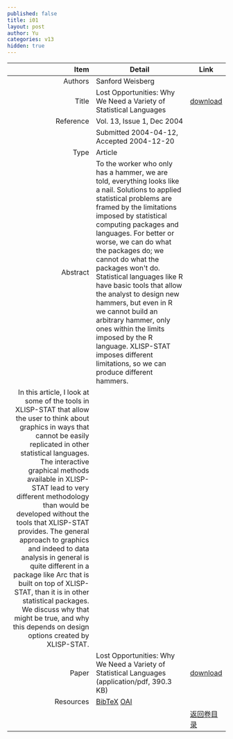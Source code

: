 ```yaml
---
published: false
title: i01
layout: post
author: Yu
categories: v13
hidden: true
---
```


| Item | Detail | Link |
|---:|---|---|
| Authors | Sanford Weisberg| |
| Title |Lost Opportunities: Why We Need a Variety of Statistical Languages | [download](http://www.jstatsoft.org/v13/i01/paper) |
| Reference |Vol. 13, Issue 1, Dec 2004 | |
| | Submitted 2004-04-12, Accepted 2004-12-20| | 
| Type | Article| |
| Abstract | To the worker who only has a hammer, we are told, everything looks like a nail. Solutions to applied statistical problems are framed by the limitations imposed by statistical computing packages and languages. For better or worse, we can do what the packages do; we cannot do what the packages won't do. Statistical languages like R have basic tools that allow the analyst to design new hammers, but even in R we cannot build an arbitrary hammer, only ones within the limits imposed by the R language. XLISP-STAT imposes different limitations, so we can produce different hammers. | |
 In this article, I look at some of the tools in XLISP-STAT that allow the user to think about graphics in ways that cannot be easily replicated in other statistical languages. The interactive graphical methods available in XLISP-STAT lead to very different methodology than would be developed without the tools that XLISP-STAT provides. The general approach to graphics and indeed to data analysis in general is quite different in a package like Arc that is built on top of XLISP-STAT, than it is in other statistical packages. We discuss why that might be true, and why this depends on design options created by XLISP-STAT.| |
| Paper | Lost Opportunities: Why We Need a Variety of Statistical Languages  (application/pdf, 390.3 KB)| [download](http://www.jstatsoft.org/v13/i01/paper) |
| Resources | [BibTeX](http://www.jstatsoft.org/v13/i01/bibtex) [OAI](http://www.jstatsoft.org/oai?verb=GetRecord&identifier=oai.jstatsoft/v13/i01&prefix=oai_dc)| |
| |  | [返回卷目录]({{site.baseurl}}/volume/v13.html) |